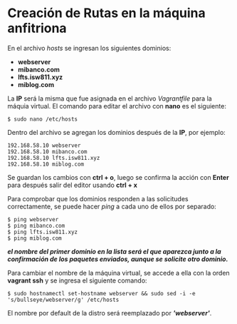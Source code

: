 
# Creación de Rutas en la máquina anfitriona

En el archivo _hosts_ se ingresan los siguientes dominios:

   + **webserver**
   + **mibanco.com**
   + **lfts.isw811.xyz**
   + **miblog.com**

La **IP** será la misma que fue asignada en el archivo _Vagrantfile_ para la máquia virtual.
El comando para editar el archivo con **nano** es el siguiente:

    $ sudo nano /etc/hosts

Dentro del archivo se agregan los dominios después de la **IP**, por ejemplo:

	192.168.58.10 webserver
	192.168.58.10 mibanco.com
	192.168.58.10 lfts.isw811.xyz
	192.168.58.10 miblog.com

Se guardan los cambios con **ctrl + o**, luego se confirma la acción con **Enter** para después salir del editor usando **ctrl + x**

Para comprobar que los dominios responden a las solicitudes correctamente, se puede hacer _ping_ a cada uno de ellos por separado:

    $ ping webserver
    $ ping mibanco.com
    $ ping lfts.isw811.xyz
    $ ping miblog.com

***el nombre del primer dominio en la lista será el que aparezca junto a la confirmación de los paquetes enviados, aunque se solicite otro dominio.***

Para cambiar el nombre de la máquina virtual, se accede a ella con la orden **vagrant ssh** y se ingresa el siguiente comando: 

    $ sudo hostnamectl set-hostname webserver && sudo sed -i -e 's/bullseye/webserver/g' /etc/hosts

El nombre por default de la distro será reemplazado por **_'webserver'_**.